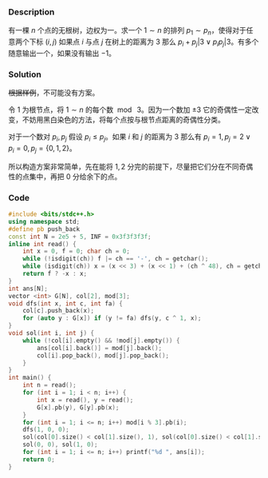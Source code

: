 ### Description
有一棵 $n$ 个点的无根树，边权为一。求一个 $1 \sim n$ 的排列 $p_1 \sim p_n$，使得对于任意两个下标 $(i,j)$ 如果点 $i$ 与点 $j$ 在树上的距离为 $3$ 那么 $p_i + p_j | 3 \lor p_ip_j | 3$。有多个随意输出一个，如果没有输出 $-1$。

### Solution
~~根据样例~~，不可能没有方案。

令 $1$ 为根节点，将 $1 \sim n$ 的每个数 $\bmod \ 3$。因为一个数加 $\pm 3$ 它的奇偶性一定改变，不妨用黑白染色的方法，将每个点按与根节点距离的奇偶性分类。

对于一个数对 $p_i,p_j$ 假设 $p_i \leq p_j$。如果 $i$ 和 $j$ 的距离为 $3$ 那么有 $p_i = 1,p_j = 2 \lor p_i = 0, p_j = \{ 0,1,2 \}$。

所以构造方案非常简单，先在能将 $1,2$ 分完的前提下，尽量把它们分在不同奇偶性的点集中，再把 $0$ 分给余下的点。

### Code
```cpp
#include <bits/stdc++.h>
using namespace std;
#define pb push_back
const int N = 2e5 + 5, INF = 0x3f3f3f3f;
inline int read() {
	int x = 0, f = 0; char ch = 0;
	while (!isdigit(ch)) f |= ch == '-', ch = getchar();
	while (isdigit(ch)) x = (x << 3) + (x << 1) + (ch ^ 48), ch = getchar();
	return f ? -x : x;
}
int ans[N];
vector <int> G[N], col[2], mod[3];
void dfs(int x, int c, int fa) {
	col[c].push_back(x);
	for (auto y : G[x]) if (y != fa) dfs(y, c ^ 1, x);
}
void sol(int i, int j) {
	while (!col[i].empty() && !mod[j].empty()) {
		ans[col[i].back()] = mod[j].back();
		col[i].pop_back(), mod[j].pop_back();
	}
}
int main() {
	int n = read();
	for (int i = 1; i < n; i++) {
		int x = read(), y = read();
		G[x].pb(y), G[y].pb(x);
	}
	for (int i = 1; i <= n; i++) mod[i % 3].pb(i);
	dfs(1, 0, 0);
	sol(col[0].size() < col[1].size(), 1), sol(col[0].size() < col[1].size(), 2);
	sol(0, 0), sol(1, 0);
	for (int i = 1; i <= n; i++) printf("%d ", ans[i]);
	return 0;
}     
```